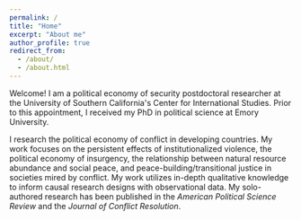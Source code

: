 ```yaml
---
permalink: /
title: "Home"
excerpt: "About me"
author_profile: true
redirect_from: 
  - /about/
  - /about.html
---
```


Welcome! I am a political economy of security postdoctoral researcher at the University of Southern California's Center for International Studies. Prior to this appointment, I received my PhD in political science at Emory University. 

I research the political economy of conflict in developing countries. My work focuses on the persistent effects of institutionalized violence, the political economy of insurgency, the relationship between natural resource abundance and social peace, and peace-building/transitional justice in societies mired by conflict. My work utilizes in-depth qualitative knowledge to inform causal research designs with observational data. My solo-authored research has been published in the _American Political Science Review_ and the _Journal of Conflict Resolution_.


